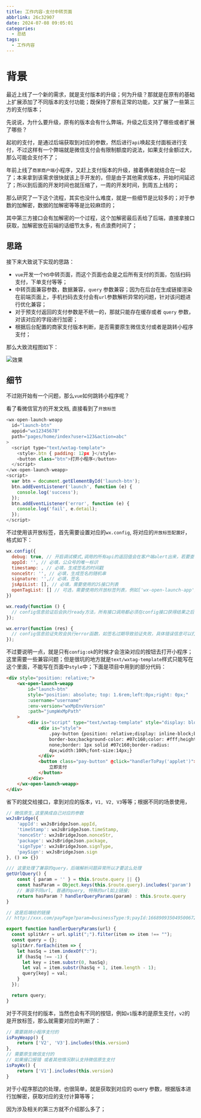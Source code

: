 ```yaml
---
title: 工作内容-支付中转页面
abbrlink: 26c32907
date: 2024-07-08 09:05:01
categories:
  - 总结
tags:
  - 工作内容
---
```


# 背景

最近上线了一个新的需求，就是支付版本的升级；何为升级？那就是在原有的基础上扩展添加了不同版本的支付功能；既保持了原有正常的功能，又扩展了一些第三方的支付版本；

先说说，为什么要升级，原有的版本会有什么弊端，升级之后支持了哪些或者扩展了哪些？

起初的支付，是通过后端获取到对应的参数，然后进行`api`唤起支付面板进行支付，不过这样有一个弊端就是微信支付会有限制额度的说法，如果支付金额过大，那么可能会支付不了；

年前上线了`商家商户端`小程序，又赶上支付版本的升级，接着俩者就结合在一起了；本来拿到该需求很快就该上手开发的，但是由于其他需求版本，开始时间延迟了；所以到后面的开发时间也就压缩了，一周的开发时间，到周五上线的；

那么研究了一下这个流程，其实也没什么难度，就是一些细节是比较多的；对于参数的加解密，数据的加解密等等是比较麻烦的；

其中第三方接口会有加解密的一个过程，这个加解密最后丢给了后端，直接拿接口获取，加解密放在前端的话细节太多，有点浪费时间了；

## 思路

接下来大致说下实现的思路：

- `vue`开发一个`H5`中转页面，而这个页面也会是之后所有支付的页面，包括扫码支付，下单支付等等；
- 中转页面兼容参数，数据兼容，`query` 参数兼容；因为在后台在生成链接渲染在前端页面上，手机扫码去支付会有`url`参数解析异常的问题，针对该问题进行优化兼容；
- 对于预支付返回的支付参数是不统一的，那就只能存在缓存或者 `query` 参数，对该对应的字段进行加密；
- 根据后台配置的商家支付版本判断，是否需要原生微信支付或者是跳转小程序支付；

那么大致流程图如下：

![效果](https://wangxiaoze-view.github.io/picx-images-hosting/images/wechat_pay.png)

## 细节

不过刚开始有一个问题，那么`vue`如何跳转小程序呢？

看了看微信官方的开发文档, 直接看到了`开放标签`

```js
<wx-open-launch-weapp
  id="launch-btn"
  appid="wx12345678"
  path="pages/home/index?user=123&action=abc"
>
  <script type="text/wxtag-template">
    <style>.btn { padding: 12px }</style>
    <button class="btn">打开小程序</button>
  </script>
</wx-open-launch-weapp>
<script>
  var btn = document.getElementById('launch-btn');
  btn.addEventListener('launch', function (e) {
    console.log('success');
  });
  btn.addEventListener('error', function (e) {
    console.log('fail', e.detail);
  });
</script>

```

不过使用该开放标签，首先需要设置对应的`wx.config`, 将对应的`开放标签配置好`， 格式如下：

```js
wx.config({
  debug: true, // 开启调试模式,调用的所有api的返回值会在客户端alert出来，若要查看传入的参数，可以在pc端打开，参数信息会通过log打出，仅在pc端时才会打印
  appId: '', // 必填，公众号的唯一标识
  timestamp: , // 必填，生成签名的时间戳
  nonceStr: '', // 必填，生成签名的随机串
  signature: '',// 必填，签名
  jsApiList: [], // 必填，需要使用的JS接口列表
  openTagList: [] // 可选，需要使用的开放标签列表，例如['wx-open-launch-app']
})

wx.ready(function () {
  // config信息验证后会执行ready方法，所有接口调用都必须在config接口获得结果之后，config是一个客户端的异步操作，所以如果需要在页面加载时就调用相关接口，则须把相关接口放在ready函数中调用来确保正确执行。对于用户触发时才调用的接口，则可以直接调用，不需要放在ready函数中
});

wx.error(function (res) {
  // config信息验证失败会执行error函数，如签名过期导致验证失败，具体错误信息可以打开config的debug模式查看，也可以在返回的res参数中查看，对于SPA可以在这里更新签名
});

```

不过要说明一点，就是只有`config:ok`的时候才会渲染对应的按钮去打开小程序；这里需要一些兼容问题；但是很坑的地方就是`text/wxtag-template`样式只能写在这个里面，不能写在页面中`style`中；下面是项目中用到的部分代码：

```html
<div style="position: relative;">
	<wx-open-launch-weapp
		id="launch-btn"
		style="position: absolute; top: 1.6rem;left:0px;right: 0px;"
		:username="username"
		:env-version="wxMpEnvVersion"
		:path="jumpWxMpPath"
	>
		<div is="script" type="text/wxtag-template" style="display: block;">
			<div is="style">
				.pay-button {position: relative;display: inline-block;boxSizing:
				border-box;background-color: #07c160;color: #fff;height: 44px;outline:
				none;border: 1px solid #07c160;border-radius:
				4px;width:100%;font-size:14px;}
			</div>
			<button class="pay-button" @click="handlerToPay('applet')">
				立即支付
			</button>
		</div>
	</wx-open-launch-weapp>
</div>
```

省下的就交给接口，拿到对应的版本，`V1, V2, V3`等等；根据不同的场景使用，

```js
// 微信原生,这里换成自己对应的参数
wxJsBridge({
    'appId': wxJsBridgeJson.appId,
    'timeStamp': wxJsBridgeJson.timeStamp,
    'nonceStr': wxJsBridgeJson.nonceStr,
    'package': wxJsBridgeJson.package,
    'signType': wxJsBridgeJson.signType,
    'paySign': wxJsBridgeJson.sign
}, () => {})

/// 这里处理了兼容的query，后端解析问题异常所以才要这么处理
getUrlQuery() {
    const { param = '' } = this.$route.query || {}
    const hasParam = Object.keys(this.$route.query).includes('param')
    // 兼容不同url, 普通的query, 特殊的url如上链接;
    return hasParam ? handlerQueryParams(param) : this.$route.query
}

// 这是后端给的链接
// http://xxx.com/payPage?param=businessType:9;payId:1668909350495006721;totalAmt:100000

export function handlerQueryParams(url) {
  const splitArr = url.split(";").filter(item => item !== "");
  const query = {};
  splitArr.forEach(item => {
    let hasSq = item.indexOf(":");
    if (hasSq !== -1) {
      let key = item.substr(0, hasSq);
      let val = item.substr(hasSq + 1, item.length - 1);
      query[key] = val;
    }
  });

  return query;
}

```

对于不同支付的版本，当然也会有不同的按钮，例如`v1`版本的是原生支付，`v2`的是开放标签，那么就需要对应的判断了：

```js
// 需要跳转小程序支付的
isPayWeapp() {
    return ['V2', 'V3'].includes(this.version)
},
// 需要原生微信支付的
// 如果接口报错 或者其他情况默认支持微信原生支付
isPayWx() {
    return ['V1'].includes(this.version)
}
```

对于小程序那边的处理，也很简单，就是获取到对应的 query 参数，根据版本进行加解密，获取对应的支付计算等等；

因为涉及相关的第三方就不介绍那么多了；
